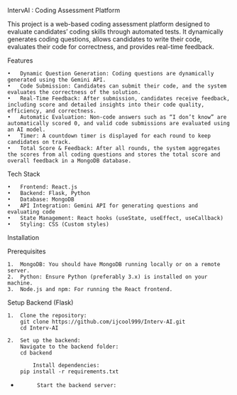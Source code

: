 IntervAI : Coding Assessment Platform

This project is a web-based coding assessment platform designed to evaluate candidates’ coding skills through automated tests. It dynamically generates coding questions, allows candidates to write their code, evaluates their code for correctness, and provides real-time feedback.

Features

	•	Dynamic Question Generation: Coding questions are dynamically generated using the Gemini API.
	•	Code Submission: Candidates can submit their code, and the system evaluates the correctness of the solution.
	•	Real-Time Feedback: After submission, candidates receive feedback, including score and detailed insights into their code quality, efficiency, and correctness.
	•	Automatic Evaluation: Non-code answers such as “I don’t know” are automatically scored 0, and valid code submissions are evaluated using an AI model.
	•	Timer: A countdown timer is displayed for each round to keep candidates on track.
	•	Total Score & Feedback: After all rounds, the system aggregates the scores from all coding questions and stores the total score and overall feedback in a MongoDB database.

Tech Stack

	•	Frontend: React.js
	•	Backend: Flask, Python
	•	Database: MongoDB
	•	API Integration: Gemini API for generating questions and evaluating code
	•	State Management: React hooks (useState, useEffect, useCallback)
	•	Styling: CSS (Custom styles)

Installation

Prerequisites

	1.	MongoDB: You should have MongoDB running locally or on a remote server.
	2.	Python: Ensure Python (preferably 3.x) is installed on your machine.
	3.	Node.js and npm: For running the React frontend.

Setup Backend (Flask)

	1.	Clone the repository:
 		git clone https://github.com/ijcool999/Interv-AI.git
		cd Interv-AI

	2.	Set up the backend:
		Navigate to the backend folder:
   		cd backend

       		Install dependencies:
	 	pip install -r requirements.txt

-      		Start the backend server:
     
